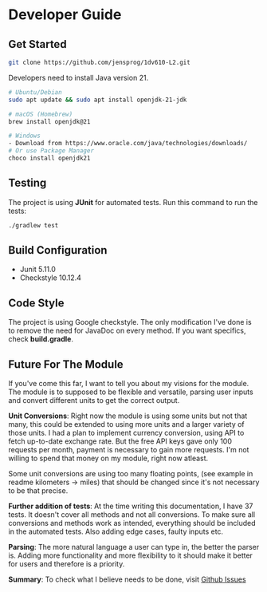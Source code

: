 # Developer Guide

## Get Started

```bash
git clone https://github.com/jensprog/1dv610-L2.git
```

Developers need to install Java version 21.

```bash
# Ubuntu/Debian
sudo apt update && sudo apt install openjdk-21-jdk
```

```bash
# macOS (Homebrew)
brew install openjdk@21
```

```bash
# Windows
- Download from https://www.oracle.com/java/technologies/downloads/
# Or use Package Manager
choco install openjdk21
```

## Testing

The project is using **JUnit** for automated tests. Run this command to run the tests:

```bash
./gradlew test
```

## Build Configuration

- Junit 5.11.0
- Checkstyle 10.12.4

## Code Style

The project is using Google checkstyle. The only modification I've done is to remove the need for JavaDoc on every method. If you want specifics, check **build.gradle**.

## Future For The Module

If you've come this far, I want to tell you about my visions for the module.
The module is to supposed to be flexible and versatile, parsing user inputs and convert different units to get the correct output.

**Unit Conversions**: Right now the module is using some units but not that many, this could be extended to using more units and a larger variety of those units.
I had a plan to implement currency conversion, using API to fetch up-to-date exchange rate. But the free API keys gave only 100 requests per month, payment is necessary to gain more requests. I'm not willing to spend that money on my module, right now atleast.

Some unit conversions are using too many floating points, (see example in readme kilometers -> miles) that should be changed since it's not necessary to be that precise.

**Further addition of tests**: At the time writing this documentation, I have 37 tests. It doesn't cover all methods and not all conversions. To make sure all conversions and methods work as intended, everything should be included in the automated tests. Also adding edge cases, faulty inputs etc.

**Parsing**: The more natural language a user can type in, the better the parser is.
Adding more functionality and more flexibility to it should make it better for users and therefore is a priority.

**Summary**: To check what I believe needs to be done, visit [Github Issues](https://github.com/jensprog/1dv610-L2/issues)
